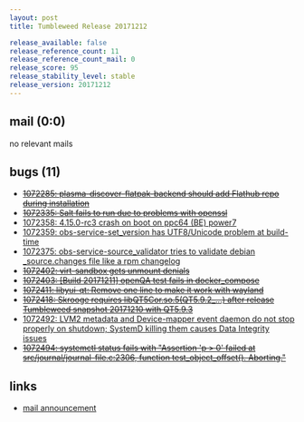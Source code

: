 ```yaml
---
layout: post
title: Tumbleweed Release 20171212

release_available: false
release_reference_count: 11
release_reference_count_mail: 0
release_score: 95
release_stability_level: stable
release_version: 20171212
---
```


## mail (0:0)

no relevant mails

## bugs (11)

<!--more-->

- ~~[1072285: plasma-discover-flatpak-backend should add Flathub repo during installation](https://bugzilla.opensuse.org/show_bug.cgi?id=1072285)~~
- ~~[1072335: Salt fails to run due to problems with openssl](https://bugzilla.opensuse.org/show_bug.cgi?id=1072335)~~
- [1072358: 4.15.0-rc3 crash on boot on ppc64 (BE) power7](https://bugzilla.opensuse.org/show_bug.cgi?id=1072358)
- [1072359: obs-service-set_version has UTF8/Unicode problem at build-time](https://bugzilla.opensuse.org/show_bug.cgi?id=1072359)
- [1072375: obs-service-source_validator tries to validate debian <package>_source.changes file like a rpm changelog](https://bugzilla.opensuse.org/show_bug.cgi?id=1072375)
- ~~[1072402: virt-sandbox gets unmount denials](https://bugzilla.opensuse.org/show_bug.cgi?id=1072402)~~
- ~~[1072403: [Build 20171211] openQA test fails in docker_compose](https://bugzilla.opensuse.org/show_bug.cgi?id=1072403)~~
- ~~[1072411: libyui-qt: Remove one line to make it work with wayland](https://bugzilla.opensuse.org/show_bug.cgi?id=1072411)~~
- ~~[1072418: Skrooge requires libQT5Cor.so.5(QT5.9.2_...) after release Tumbleweed snapshot 20171210 with QT5.9.3](https://bugzilla.opensuse.org/show_bug.cgi?id=1072418)~~
- [1072492: LVM2 metadata and Device-mapper event daemon do not stop properly on shutdown; SystemD killing them causes Data Integrity issues](https://bugzilla.opensuse.org/show_bug.cgi?id=1072492)
- ~~[1072494: systemctl status fails with "Assertion 'p > 0' failed at src/journal/journal-file.c:2306, function test_object_offset(). Aborting."](https://bugzilla.opensuse.org/show_bug.cgi?id=1072494)~~



## links

- [mail announcement](https://lists.opensuse.org/opensuse-factory/2017-12/msg00231.html)
